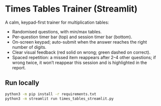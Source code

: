 # Times Tables Trainer (Streamlit)

A calm, keypad-first trainer for multiplication tables:
- Randomised questions, with min/max tables.
- Per-question timer bar (top) and session timer bar (bottom).
- On-screen keypad; auto-submit when the answer reaches the right number of digits.
- Clear visual feedback (red solid on wrong; green dashed on correct).
- Spaced repetition: a missed item reappears after 2–4 other questions; if wrong twice, it won’t reappear this session and is highlighted in the report.

## Run locally
```bash
python3 -m pip install -r requirements.txt
python3 -m streamlit run times_tables_streamlit.py
